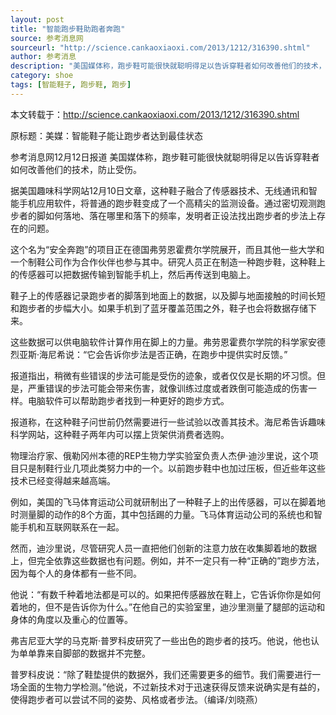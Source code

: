 ```yaml
---
layout: post
title: "智能跑步鞋助跑者奔跑"
source: 参考消息网
sourceurl: "http://science.cankaoxiaoxi.com/2013/1212/316390.shtml"
author: 参考消息
description: "美国媒体称，跑步鞋可能很快就聪明得足以告诉穿鞋者如何改善他们的技术，防止受伤。"
category: shoe	
tags: [智能鞋子, 跑步鞋, 跑步]
---
```

本文转载于：http://science.cankaoxiaoxi.com/2013/1212/316390.shtml

原标题：美媒：智能鞋子能让跑步者达到最佳状态

参考消息网12月12日报道 美国媒体称，跑步鞋可能很快就聪明得足以告诉穿鞋者如何改善他们的技术，防止受伤。

据美国趣味科学网站12月10日文章，这种鞋子融合了传感器技术、无线通讯和智能手机应用软件，将普通的跑步鞋变成了一个高精尖的监测设备。通过密切观测跑步者的脚如何落地、落在哪里和落下的频率，发明者正设法找出跑步者的步法上存在的问题。

这个名为“安全奔跑”的项目正在德国弗劳恩霍费尔学院展开，而且其他一些大学和一个制鞋公司作为合作伙伴也参与其中。研究人员正在制造一种跑步鞋，这种鞋上的传感器可以把数据传输到智能手机上，然后再传送到电脑上。

鞋子上的传感器记录跑步者的脚落到地面上的数据，以及脚与地面接触的时间长短和跑步者的步幅大小。如果手机到了蓝牙覆盖范围之外，鞋子也会将数据存储下来。

这些数据可以供电脑软件计算作用在脚上的力量。弗劳恩霍费尔学院的科学家安德烈亚斯·海尼希说：“它会告诉你步法是否正确，在跑步中提供实时反馈。”

报道指出，稍微有些错误的步法可能是受伤的迹象，或者仅仅是长期的坏习惯。但是，严重错误的步法可能会带来伤害，就像训练过度或者跌倒可能造成的伤害一样。电脑软件可以帮助跑步者找到一种更好的跑步方式。

报道称，在这种鞋子问世前仍然需要进行一些试验以改善其技术。海尼希告诉趣味科学网站，这种鞋子两年内可以摆上货架供消费者选购。

物理治疗家、俄勒冈州本德的REP生物力学实验室负责人杰伊·迪沙里说，这个项目只是制鞋行业几项此类努力中的一个。以前跑步鞋中也加过压板，但近些年这些技术已经变得越来越高端。

例如，美国的飞马体育运动公司就研制出了一种鞋子上的出传感器，可以在脚着地时测量脚的动作的8个方面，其中包括踢的力量。飞马体育运动公司的系统也和智能手机和互联网联系在一起。

然而，迪沙里说，尽管研究人员一直把他们创新的注意力放在收集脚着地的数据上，但完全依靠这些数据也有问题。例如，并不一定只有一种“正确的”跑步方法，因为每个人的身体都有一些不同。

他说：“有数千种着地法都是可以的。如果把传感器放在鞋上，它告诉你你是如何着地的，但不是告诉你为什么。”在他自己的实验室里，迪沙里测量了腿部的运动和身体的角度以及重心的位置等。

弗吉尼亚大学的马克斯·普罗科皮研究了一些出色的跑步者的技巧。他说，他也认为单单靠来自脚部的数据并不完整。

普罗科皮说：“除了鞋垫提供的数据外，我们还需要更多的细节。我们需要进行一场全面的生物力学检测。”他说，不过新技术对于迅速获得反馈来说确实是有益的，使得跑步者可以尝试不同的姿势、风格或者步法。（编译/刘晓燕）